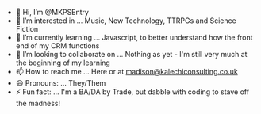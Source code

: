 - 👋 Hi, I’m @MKPSEntry
- 👀 I’m interested in ... Music, New Technology, TTRPGs and Science Fiction
- 🌱 I’m currently learning ... Javascript, to better understand how the front end of my CRM functions
- 💞️ I’m looking to collaborate on ... Nothing as yet - I'm still very much at the beginning of my learning
- 📫 How to reach me ... Here or at madison@kalechiconsulting.co.uk
- 😄 Pronouns: ... They/Them
- ⚡ Fun fact: ... I'm a BA/DA by Trade, but dabble with coding to stave off the madness!

<!---
MKPSEntry/MKPSEntry is a ✨ special ✨ repository because its `README.md` (this file) appears on your GitHub profile.
You can click the Preview link to take a look at your changes.
--->
